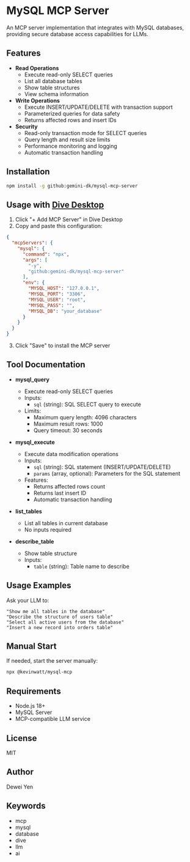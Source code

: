 # MySQL MCP Server

An MCP server implementation that integrates with MySQL databases, providing secure database access capabilities for LLMs.

## Features

* **Read Operations**
  * Execute read-only SELECT queries
  * List all database tables
  * Show table structures
  * View schema information
* **Write Operations**
  * Execute INSERT/UPDATE/DELETE with transaction support
  * Parameterized queries for data safety
  * Returns affected rows and insert IDs
* **Security**
  * Read-only transaction mode for SELECT queries
  * Query length and result size limits
  * Performance monitoring and logging
  * Automatic transaction handling

## Installation

```bash
npm install -g github:gemini-dk/mysql-mcp-server
```

## Usage with [Dive Desktop](https://github.com/OpenAgentPlatform/Dive)

1. Click "+ Add MCP Server" in Dive Desktop
2. Copy and paste this configuration:

```json
{
  "mcpServers": {
    "mysql": {
      "command": "npx",
      "args": [
        "-y",
        "github:gemini-dk/mysql-mcp-server"
      ],
      "env": {
        "MYSQL_HOST": "127.0.0.1",
        "MYSQL_PORT": "3306",
        "MYSQL_USER": "root",
        "MYSQL_PASS": "",
        "MYSQL_DB": "your_database"
      }
    }
  }
}
```

3. Click "Save" to install the MCP server

## Tool Documentation

* **mysql_query**
  * Execute read-only SELECT queries
  * Inputs:
    * `sql` (string): SQL SELECT query to execute
  * Limits:
    * Maximum query length: 4096 characters
    * Maximum result rows: 1000
    * Query timeout: 30 seconds

* **mysql_execute**
  * Execute data modification operations
  * Inputs:
    * `sql` (string): SQL statement (INSERT/UPDATE/DELETE)
    * `params` (array, optional): Parameters for the SQL statement
  * Features:
    * Returns affected rows count
    * Returns last insert ID
    * Automatic transaction handling

* **list_tables**
  * List all tables in current database
  * No inputs required

* **describe_table**
  * Show table structure
  * Inputs:
    * `table` (string): Table name to describe

## Usage Examples

Ask your LLM to:

```
"Show me all tables in the database"
"Describe the structure of users table"
"Select all active users from the database"
"Insert a new record into orders table"
```

## Manual Start

If needed, start the server manually:

```bash
npx @kevinwatt/mysql-mcp
```

## Requirements

* Node.js 18+
* MySQL Server
* MCP-compatible LLM service

## License

MIT

## Author

Dewei Yen

## Keywords

* mcp
* mysql
* database
* dive
* llm
* ai
